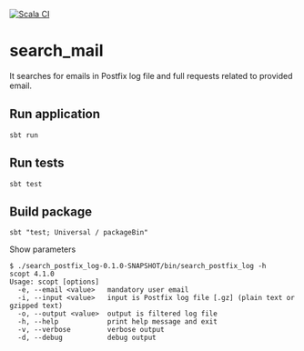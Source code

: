 [![Scala CI](https://github.com/pk65/search_postfix_log/actions/workflows/scala.yml/badge.svg)](https://github.com/pk65/search_postfix_log/actions/workflows/scala.yml)

# search_mail

It searches for emails in Postfix log file and full requests related to provided email.

## Run application

```shell
sbt run
```

## Run tests

```shell
sbt test
```

## Build package

```shell
sbt "test; Universal / packageBin"
```

Show parameters

```shell
$ ./search_postfix_log-0.1.0-SNAPSHOT/bin/search_postfix_log -h
scopt 4.1.0
Usage: scopt [options]
  -e, --email <value>   mandatory user email
  -i, --input <value>   input is Postfix log file [.gz] (plain text or gzipped text)
  -o, --output <value>  output is filtered log file
  -h, --help            print help message and exit
  -v, --verbose         verbose output
  -d, --debug           debug output
```
